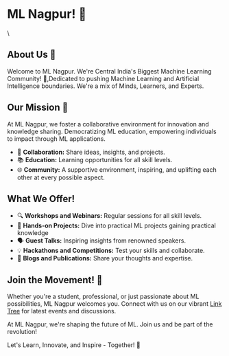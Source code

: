 # ML Nagpur! 🚀

\

## About Us 🌟

Welcome to ML Nagpur. We're Central India's Biggest Machine Learning Community! 🍊,Dedicated to pushing Machine Learning and Artificial Intelligence boundaries. We're a mix of Minds, Learners, and Experts.

## Our Mission 🎯

At ML Nagpur, we foster a collaborative environment for innovation and knowledge sharing. Democratizing ML education, empowering individuals to impact through ML applications.

- 🤝 **Collaboration:** Share ideas, insights, and projects.
- 📚 **Education:** Learning opportunities for all skill levels.
- 🌐 **Community:** A supportive environment, inspiring, and uplifting each other at every possible aspect.

## What We Offer!

- 🔍 **Workshops and Webinars:** Regular sessions for all skill levels.
- 🤖 **Hands-on Projects:** Dive into practical ML projects gaining practical knowledge 
- 🗣️ **Guest Talks:** Inspiring insights from renowned speakers.
- 💡 **Hackathons and Competitions:** Test your skills and collaborate.
- 📝 **Blogs and Publications:** Share your thoughts and expertise.

## Join the Movement! 👥

Whether you're a student, professional, or just passionate about ML possibilities, ML Nagpur welcomes you. Connect with us on our vibrant [Link Tree](https://linktr.ee/MLNagpur) for latest events and discussions.

At ML Nagpur, we're shaping the future of ML. Join us and be part of the revolution!

Let's Learn, Innovate, and Inspire - Together! 🌟
